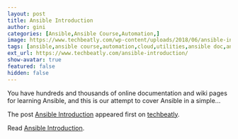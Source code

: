 ```yaml
---
layout: post
title: Ansible Introduction
author: gini
categories: [Ansible,Ansible Course,Automation,]
image: https://www.techbeatly.com/wp-content/uploads/2018/06/ansible-introduction-1024x576.png
tags: [ansible,ansible course,automation,cloud,utilities,ansible doc,ansible free course,ansible full course,]
ext_url: https://www.techbeatly.com/ansible-introduction/
show-avatar: true
featured: false
hidden: false
---
```


<p>You have hundreds and thousands of online documentation and wiki pages for learning Ansible, and this is our attempt to cover Ansible in a simple&#46;&#46;&#46;</p>
<p>The post <a href="https://www.techbeatly.com/ansible-introduction/" rel="nofollow">Ansible Introduction</a> appeared first on <a href="https://www.techbeatly.com" rel="nofollow">techbeatly</a>.</p>

Read [Ansible Introduction](https://www.techbeatly.com/ansible-introduction/).